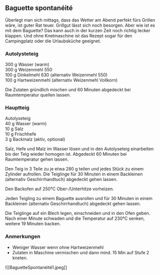 ## Baguette spontanéité

Überlegt man sich mittags, dass das Wetter am Abend perfekt fürs Grillen wäre, ist guter Rat teuer. Grillgut lässt sich noch besorgen. Aber wie ist es mit dem Baguette? Das kann auch in der kurzen Zeit noch richtig lecker klappen. Und ohne Knetmaschine ist das Rezept sogar für den Campingplatz oder die Urlaubsküche geeignet.

### Autolysteteig

300 g Wasser (warm)  
300 g Weizenmehl 550  
100 g Dinkelmehl 630 (alternativ Weizenmehl 550)   
100 g Hartweizenmehl (alternativ Weizenmehl Vollkorn)

Die Zutaten gründlich mischen und 60 Minuten abgedeckt bei Raumtemperatur quellen lassen.

### Hauptteig

Autolyseteig  
40 g Wasser (warm)  
10 g Salz  
10 g Frischhefe  
3 g Backmalz (aktiv, optional)

Salz, Hefe und Malz im Wasser lösen und in den Autolyseteig einarbeiten bis der Teig wieder homogen ist. Abgedeckt 60 Minuten bei Raumtemperatur gehen lassen.

Den Teig in 3 Teile zu je etwa 280 g teilen und jedes Stück zu einem Zylinder aufrollen. Die Teiglinge für 30 Minuten in einem Backleinen (alternativ Geschirrhandtuch) abgedeckt gehen lassen.

Den Backofen auf 250°C Ober-/Unterhitze vorheizen.

Jeden Teigling zu einem Baguette ausrollen und für 30 Minuten in einem Backleinen (alternativ Geschirrhandtuch) abgedeckt gehen lassen.

Die Teiglinge auf ein Blech legen, einschneiden und in den Ofen geben. Nach einer Minute schwaden und die Temperatur auf 230°C senken, weitere 19 Minuten backen.

### Anmerkungen

- Weniger Wasser wenn ohne Hartweizenmehl
- Zutaten in Maschine vermischen und dann mind. 15 Min auf Stufe 2 kneten.



![[BaguetteSpontanéité1.jpeg]]